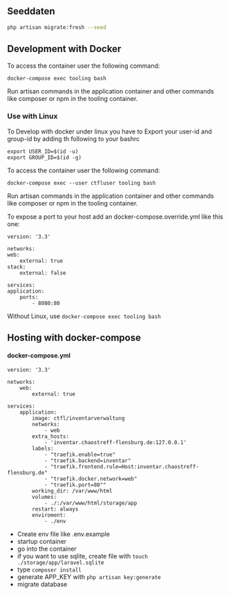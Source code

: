 ## Seeddaten

```bash
php artisan migrate:fresh --seed
```

## Development with Docker

To access the container user the following command:

```
docker-compose exec tooling bash
```

Run artisan commands in the application container and other commands like composer or npm in the tooling container.

### Use with Linux
To Develop with docker under linux you have to Export your user-id and group-id by adding th following to your bashrc

    export USER_ID=$(id -u)
    export GROUP_ID=$(id -g)

To access the container user the following command:

    docker-compose exec --user ctfluser tooling bash

Run artisan commands in the application container and other commands like composer or npm in the tooling container.

To expose a port to your host add an docker-compose.override.yml like this one:

    version: '3.3'

    networks:
    web:
        external: true
    stack:
        external: false

    services:
    application:
        ports:
            - 8080:80

Without Linux, use
    `docker-compose exec tooling bash`

## Hosting with docker-compose

#### docker-compose.yml

    version: '3.3'

    networks:
        web:
            external: true

    services:
        application:
            image: ctfl/inventarverwaltung
            networks:
                - web
            extra_hosts:
                - 'inventar.chaostreff-flensburg.de:127.0.0.1'
            labels:
                - "traefik.enable=true"
                - "traefik.backend=inventar"
                - "traefik.frontend.rule=Host:inventar.chaostreff-flensburg.de"
                - "traefik.docker.network=web"
                - "traefik.port=80""
            working_dir: /var/www/html
            volumes:
                - ./:/var/www/html/storage/app
            restart: always
            enviroment:
                - ./env


- Create env file like .env.example
- startup container
- go into the container
- if you want to use sqlite, create file with `touch ./storage/app/laravel.sqlite`
- type `composer install`
- generate APP_KEY with `php artisan key:generate`
- migrate database
